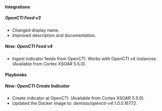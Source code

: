 
#### Integrations
##### OpenCTI Feed v3
- Changed display name.
- Improved description and documentation.
##### New: OpenCTI Feed v4
- Ingest indicator feeds from OpenCTI. Works with OpenCTI v4 instances. (Available from Cortex XSOAR 5.5.0).

#### Playbooks
##### New: OpenCTI Create Indicator
- Create indicator at OpenCTI. (Available from Cortex XSOAR 5.5.0).
- Updated the Docker image to: *demisto/opencti-v4:1.0.0.16772*.